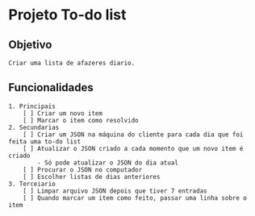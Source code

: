 # Projeto To-do list

## Objetivo
    Criar uma lista de afazeres diario.

## Funcionalidades
    1. Principais
        [ ] Criar um novo item
        [ ] Marcar o item como resolvido
    2. Secundarias
        [ ] Criar um JSON na máquina do cliente para cada dia que foi feita uma to-do list
        [ ] Atualizar o JSON criado a cada momento que um novo item é criado
            - Só pode atualizar o JSON do dia atual
        [ ] Procurar o JSON no computador
        [ ] Escolher listas de dias anteriores
    3. Terceiario
        [ ] Limpar arquivo JSON depois que tiver 7 entradas
        [ ] Quando marcar um item como feito, passar uma linha sobre o item
